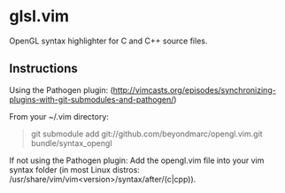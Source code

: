 glsl.vim
========

OpenGL syntax highlighter for C and C++ source files.

Instructions
-----------------------------------------------------------

Using the Pathogen plugin:
(http://vimcasts.org/episodes/synchronizing-plugins-with-git-submodules-and-pathogen/)

From your ~/.vim directory:
> git submodule add git://github.com/beyondmarc/opengl.vim.git bundle/syntax\_opengl

If not using the Pathogen plugin:
Add the opengl.vim file into your vim syntax folder (in most Linux distros:
/usr/share/vim/vim\<version\>/syntax/after/(c|cpp)).

